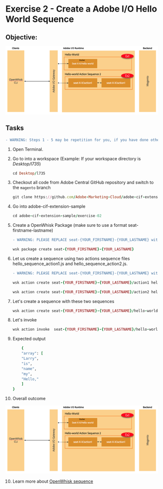 Exercise 2 - Create a Adobe I/O Hello World Sequence
===========

## Objective: 

![Image of ex2 outcome](../Resources/ex2.png)	

## Tasks

```diff
- WARNING: Steps 1 - 5 may be repetition for you, if you have done other exercises
```

1. Open Terminal.

2. Go to into a workspace (Example: If your workspace directory is *Desktop/l735*) 
	```ruby
	cd Desktop/l735
	```
3. Checkout all code from Adobe Central GitHub repository and switch to the `magento` branch
	```ruby
	git clone https://github.com/Adobe-Marketing-Cloud/adobe-cif-extension-sample.git 
	```
4. Go into adobe-cif-extension-sample
	```ruby
	cd adobe-cif-extension-sample/exercise-02
	```
5. Create a OpenWhisk Package (make sure to use a format seat-firstname-lastname)
	```diff
	- WARNING: PLEASE REPLACE seat-{YOUR_FIRSTNAME}-{YOUR_LASTNAME} with your FIRSTNAME and LASTNAME: Example: seat-john-doe -
	```
	
	```ruby
	wsk package create seat-{YOUR_FIRSTNAME}-{YOUR_LASTNAME}
	```
	
6. Let us create a sequence using two actions sequence files hello_sequence_action1.js and hello_sequence_action2.js.  		
	```diff
	- WARNING: PLEASE REPLACE seat-{YOUR_FIRSTNAME}-{YOUR_LASTNAME} with your FIRSTNAME and LASTNAME: Example: seat-john-doe -
	```
	
	```ruby
	wsk action create seat-{YOUR_FIRSTNAME}-{YOUR_LASTNAME}/action1 hello_sequence_action1.js
	```
	
	```ruby
	wsk action create seat-{YOUR_FIRSTNAME}-{YOUR_LASTNAME}/action2 hello_sequence_action2.js
	```
	
6. Let's create a sequence with these two sequences
	```ruby
	wsk action create seat-{YOUR_FIRSTNAME}-{YOUR_LASTNAME}/hello-world-sequence --sequence seat-{YOUR_FIRSTNAME}-{YOUR_LASTNAME}/action1,seat-{YOUR_FIRSTNAME}-{YOUR_LASTNAME}/action2
	```
	
7. Let's invoke 
	```ruby
	wsk action invoke  seat-{YOUR_FIRSTNAME}-{YOUR_LASTNAME}/hello-world-sequence --result --param text "Hello, my name is Larry"
	```
	
8. Expected output
	```ruby
		{
	    "array": [
		"Larry",
		"is",
		"name",
		"my",
		"Hello,"
	    ]
	}
	```

9. Overall outcome

![Image of ex2 outcome](../Resources/ex2.png)	

10. Learn more about [OpenWhisk sequence](https://www.raymondcamden.com/2017/01/06/an-example-of-an-openwhisk-sequence)
	
